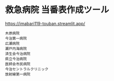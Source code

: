 # 救急病院 当番表作成ツール

https://imabari119-touban.streamlit.app/

```
木原病院
今治第一病院
広瀬病院
瀬戸内海病院
済生会今治病院
県立今治病院
医師会市民病院
今治セントラルクリニック
放射線第一病院
```
